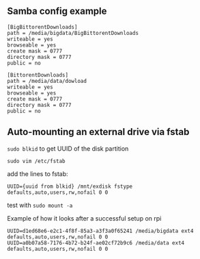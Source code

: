 ## Samba config example

```
[BigBittorentDownloads]
path = /media/bigdata/BigBittorentDownloads
writeable = yes
browseable = yes
create mask = 0777
directory mask = 0777
public = no

[BittorentDownloads]
path = /media/data/dowload
writeable = yes
browseable = yes
create mask = 0777
directory mask = 0777
public = no
```

## Auto-mounting an external drive via fstab

`sudo blkid` to get UUID of the disk partition

`sudo vim /etc/fstab`

add the lines to fstab:

`UUID={uuid from blkid} /mnt/exdisk fstype defaults,auto,users,rw,nofail 0 0`

test with `sudo mount -a`

Example of how it looks after a successful setup on rpi

```
UUID=d1ed68e6-e2c1-4f8f-85a3-a3f3a0f65241 /media/bigdata ext4 defaults,auto,users,rw,nofail 0 0
UUID=a0b07a58-7176-4b72-b24f-ae02cf72b9c6 /media/data ext4 defaults,auto,users,rw,nofail 0 0
```
